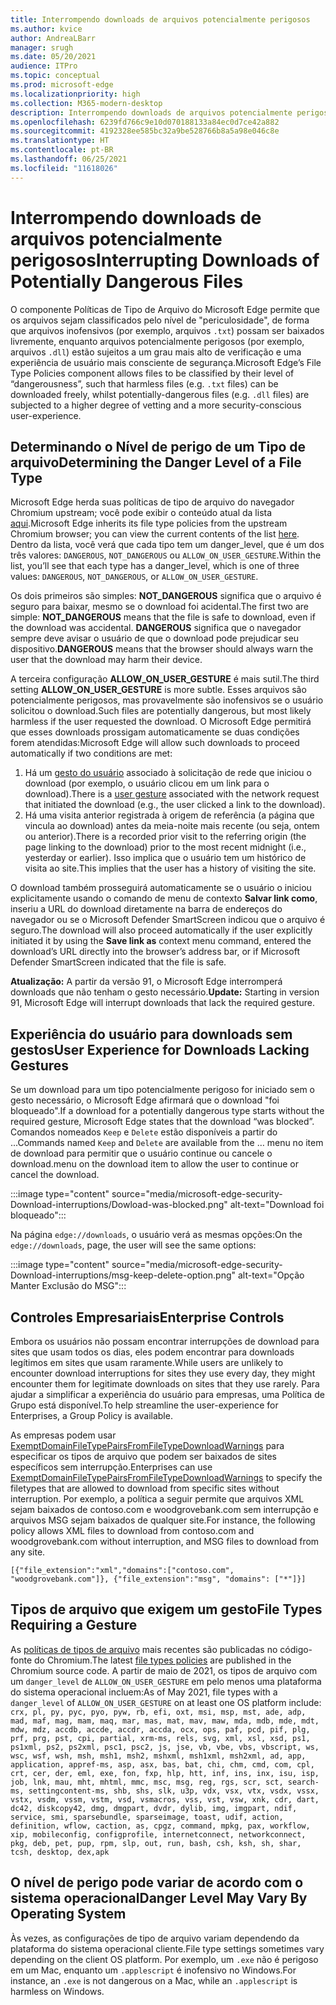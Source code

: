 ```yaml
---
title: Interrompendo downloads de arquivos potencialmente perigosos
ms.author: kvice
author: AndreaLBarr
manager: srugh
ms.date: 05/20/2021
audience: ITPro
ms.topic: conceptual
ms.prod: microsoft-edge
ms.localizationpriority: high
ms.collection: M365-modern-desktop
description: Interrompendo downloads de arquivos potencialmente perigosos
ms.openlocfilehash: 6239fd766c9e10d070188133a84ec0d7ce42a882
ms.sourcegitcommit: 4192328ee585bc32a9be528766b8a5a98e046c8e
ms.translationtype: HT
ms.contentlocale: pt-BR
ms.lasthandoff: 06/25/2021
ms.locfileid: "11618026"
---
```

# <a name="interrupting-downloads-of-potentially-dangerous-files"></a><span data-ttu-id="71e22-103">Interrompendo downloads de arquivos potencialmente perigosos</span><span class="sxs-lookup"><span data-stu-id="71e22-103">Interrupting Downloads of Potentially Dangerous Files</span></span>

<span data-ttu-id="71e22-104">O componente Políticas de Tipo de Arquivo do Microsoft Edge permite que os arquivos sejam classificados pelo nível de "periculosidade", de forma que arquivos inofensivos (por exemplo, arquivos `.txt`) possam ser baixados livremente, enquanto arquivos potencialmente perigosos (por exemplo, arquivos `.dll`) estão sujeitos a um grau mais alto de verificação e uma experiência de usuário mais consciente de segurança.</span><span class="sxs-lookup"><span data-stu-id="71e22-104">Microsoft Edge’s File Type Policies component allows files to be classified by their level of “dangerousness”, such that harmless files (e.g. `.txt` files) can be downloaded freely, whilst potentially-dangerous files (e.g. `.dll` files) are subjected to a higher degree of vetting and a more security-conscious user-experience.</span></span>

## <a name="determining-the-danger-level-of-a-file-type"></a><span data-ttu-id="71e22-105">Determinando o Nível de perigo de um Tipo de arquivo</span><span class="sxs-lookup"><span data-stu-id="71e22-105">Determining the Danger Level of a File Type</span></span>

<span data-ttu-id="71e22-106">Microsoft Edge herda suas políticas de tipo de arquivo do navegador Chromium upstream; você pode exibir o conteúdo atual da lista [aqui](https://source.chromium.org/chromium/chromium/src/+/main:components/safe_browsing/core/resources/download_file_types.asciipb).</span><span class="sxs-lookup"><span data-stu-id="71e22-106">Microsoft Edge inherits its file type policies from the upstream Chromium browser; you can view the current contents of the list [here](https://source.chromium.org/chromium/chromium/src/+/main:components/safe_browsing/core/resources/download_file_types.asciipb).</span></span> <span data-ttu-id="71e22-107">Dentro da lista, você verá que cada tipo tem um danger_level, que é um dos três valores: `DANGEROUS`, `NOT_DANGEROUS` ou `ALLOW_ON_USER_GESTURE`.</span><span class="sxs-lookup"><span data-stu-id="71e22-107">Within the list, you’ll see that each type has a danger_level, which is one of three values: `DANGEROUS`, `NOT_DANGEROUS`, or `ALLOW_ON_USER_GESTURE`.</span></span>

<span data-ttu-id="71e22-108">Os dois primeiros são simples: **NOT_DANGEROUS** significa que o arquivo é seguro para baixar, mesmo se o download foi acidental.</span><span class="sxs-lookup"><span data-stu-id="71e22-108">The first two are simple: **NOT_DANGEROUS** means that the file is safe to download, even if the download was accidental.</span></span> <span data-ttu-id="71e22-109">**DANGEROUS** significa que o navegador sempre deve avisar o usuário de que o download pode prejudicar seu dispositivo.</span><span class="sxs-lookup"><span data-stu-id="71e22-109">**DANGEROUS** means that the browser should always warn the user that the download may harm their device.</span></span>

<span data-ttu-id="71e22-110">A terceira configuração **ALLOW_ON_USER_GESTURE** é mais sutil.</span><span class="sxs-lookup"><span data-stu-id="71e22-110">The third setting **ALLOW_ON_USER_GESTURE** is more subtle.</span></span> <span data-ttu-id="71e22-111">Esses arquivos são potencialmente perigosos, mas provavelmente são inofensivos se o usuário solicitou o download.</span><span class="sxs-lookup"><span data-stu-id="71e22-111">Such files are potentially dangerous, but most likely harmless if the user requested the download.</span></span> <span data-ttu-id="71e22-112">O Microsoft Edge permitirá que esses downloads prossigam automaticamente se duas condições forem atendidas:</span><span class="sxs-lookup"><span data-stu-id="71e22-112">Microsoft Edge will allow such downloads to proceed automatically if two conditions are met:</span></span>

1. <span data-ttu-id="71e22-113">Há um [gesto do usuário](https://textslashplain.com/2020/05/18/browser-basics-user-gestures/) associado à solicitação de rede que iniciou o download (por exemplo, o usuário clicou em um link para o download).</span><span class="sxs-lookup"><span data-stu-id="71e22-113">There is a [user gesture](https://textslashplain.com/2020/05/18/browser-basics-user-gestures/) associated with the network request that initiated the download (e.g., the user clicked a link to the download).</span></span>
2. <span data-ttu-id="71e22-114">Há uma visita anterior registrada à origem de referência (a página que vincula ao download) antes da meia-noite mais recente (ou seja, ontem ou anterior).</span><span class="sxs-lookup"><span data-stu-id="71e22-114">There is a recorded prior visit to the referring origin (the page linking to the download) prior to the most recent midnight (i.e., yesterday or earlier).</span></span> <span data-ttu-id="71e22-115">Isso implica que o usuário tem um histórico de visita ao site.</span><span class="sxs-lookup"><span data-stu-id="71e22-115">This implies that the user has a history of visiting the site.</span></span>

<span data-ttu-id="71e22-116">O download também prosseguirá automaticamente se o usuário o iniciou explicitamente usando o comando de menu de contexto **Salvar link como**, inseriu a URL do download diretamente na barra de endereços do navegador ou se o Microsoft Defender SmartScreen indicou que o arquivo é seguro.</span><span class="sxs-lookup"><span data-stu-id="71e22-116">The download will also proceed automatically if the user explicitly initiated it by using the **Save link as** context menu command, entered the download’s URL directly into the browser’s address bar, or if Microsoft Defender SmartScreen indicated that the file is safe.</span></span>

<span data-ttu-id="71e22-117">**Atualização:** A partir da versão 91, o Microsoft Edge interromperá downloads que não tenham o gesto necessário.</span><span class="sxs-lookup"><span data-stu-id="71e22-117">**Update:** Starting in version 91, Microsoft Edge will interrupt downloads that lack the required gesture.</span></span>

## <a name="user-experience-for-downloads-lacking-gestures"></a><span data-ttu-id="71e22-118">Experiência do usuário para downloads sem gestos</span><span class="sxs-lookup"><span data-stu-id="71e22-118">User Experience for Downloads Lacking Gestures</span></span>

<span data-ttu-id="71e22-119">Se um download para um tipo potencialmente perigoso for iniciado sem o gesto necessário, o Microsoft Edge afirmará que o download "foi bloqueado".</span><span class="sxs-lookup"><span data-stu-id="71e22-119">If a download for a potentially dangerous type starts without the required gesture, Microsoft Edge states that the download “was blocked”.</span></span> <span data-ttu-id="71e22-120">Comandos nomeados `Keep` e `Delete` estão disponíveis a partir do ...</span><span class="sxs-lookup"><span data-stu-id="71e22-120">Commands named `Keep` and `Delete` are available from the …</span></span> <span data-ttu-id="71e22-121">menu no item de download para permitir que o usuário continue ou cancele o download.</span><span class="sxs-lookup"><span data-stu-id="71e22-121">menu on the download item to allow the user to continue or cancel the download.</span></span>

:::image type="content" source="media/microsoft-edge-security-Download-interruptions/Dowload-was-blocked.png" alt-text="Download foi bloqueado":::

<span data-ttu-id="71e22-123">Na página `edge://downloads`, o usuário verá as mesmas opções:</span><span class="sxs-lookup"><span data-stu-id="71e22-123">On the `edge://downloads`, page, the user will see the same options:</span></span>

:::image type="content" source="media/microsoft-edge-security-Download-interruptions/msg-keep-delete-option.png" alt-text="Opção Manter Exclusão do MSG":::

## <a name="enterprise-controls"></a><span data-ttu-id="71e22-125">Controles Empresariais</span><span class="sxs-lookup"><span data-stu-id="71e22-125">Enterprise Controls</span></span>

<span data-ttu-id="71e22-126">Embora os usuários não possam encontrar interrupções de download para sites que usam todos os dias, eles podem encontrar para downloads legítimos em sites que usam raramente.</span><span class="sxs-lookup"><span data-stu-id="71e22-126">While users are unlikely to encounter download interruptions for sites they use every day, they might encounter them for legitimate downloads on sites that they use rarely.</span></span> <span data-ttu-id="71e22-127">Para ajudar a simplificar a experiência do usuário para empresas, uma Política de Grupo está disponível.</span><span class="sxs-lookup"><span data-stu-id="71e22-127">To help streamline the user-experience for Enterprises, a Group Policy is available.</span></span>

<span data-ttu-id="71e22-128">As empresas podem usar [ExemptDomainFileTypePairsFromFileTypeDownloadWarnings](/deployedge/microsoft-edge-policies#exemptdomainfiletypepairsfromfiletypedownloadwarnings) para especificar os tipos de arquivo que podem ser baixados de sites específicos sem interrupção.</span><span class="sxs-lookup"><span data-stu-id="71e22-128">Enterprises can use [ExemptDomainFileTypePairsFromFileTypeDownloadWarnings](/deployedge/microsoft-edge-policies#exemptdomainfiletypepairsfromfiletypedownloadwarnings) to specify the filetypes that are allowed to download from specific sites without interruption.</span></span> <span data-ttu-id="71e22-129">Por exemplo, a política a seguir permite que arquivos XML sejam baixados de contoso.com e woodgrovebank.com sem interrupção e arquivos MSG sejam baixados de qualquer site.</span><span class="sxs-lookup"><span data-stu-id="71e22-129">For instance, the following policy allows XML files to download from contoso.com and woodgrovebank.com without interruption, and MSG files to download from any site.</span></span>

`[{"file_extension":"xml","domains":["contoso.com", "woodgrovebank.com"]},
{"file_extension":"msg", "domains": ["*"]}]`

## <a name="file-types-requiring-a-gesture"></a><span data-ttu-id="71e22-130">Tipos de arquivo que exigem um gesto</span><span class="sxs-lookup"><span data-stu-id="71e22-130">File Types Requiring a Gesture</span></span>

<span data-ttu-id="71e22-131">As [políticas de tipos de arquivo](https://source.chromium.org/chromium/chromium/src/+/main:components/safe_browsing/core/resources/download_file_types.asciipb) mais recentes são publicadas no código-fonte do Chromium.</span><span class="sxs-lookup"><span data-stu-id="71e22-131">The latest [file types policies](https://source.chromium.org/chromium/chromium/src/+/main:components/safe_browsing/core/resources/download_file_types.asciipb) are published in the Chromium source code.</span></span> <span data-ttu-id="71e22-132">A partir de maio de 2021, os tipos de arquivo com um `danger_level` de `ALLOW_ON_USER_GESTURE` em pelo menos uma plataforma do sistema operacional  incluem:</span><span class="sxs-lookup"><span data-stu-id="71e22-132">As of May 2021, file types with a `danger_level` of `ALLOW_ON_USER_GESTURE` on at least one OS platform include:</span></span>
`crx, pl, py, pyc, pyo, pyw, rb, efi, oxt, msi, msp, mst, ade, adp, mad, maf, mag, mam, maq, mar, mas, mat, mav, maw, mda, mdb, mde, mdt, mdw, mdz, accdb, accde, accdr, accda, ocx, ops, paf, pcd, pif, plg, prf, prg, pst, cpi, partial, xrm-ms, rels, svg, xml, xsl, xsd, ps1, ps1xml, ps2, ps2xml, psc1, psc2, js, jse, vb, vbe, vbs, vbscript, ws, wsc, wsf, wsh, msh, msh1, msh2, mshxml, msh1xml, msh2xml, ad, app, application, appref-ms, asp, asx, bas, bat, chi, chm, cmd, com, cpl, crt, cer, der, eml, exe, fon, fxp, hlp, htt, inf, ins, inx, isu, isp, job, lnk, mau, mht, mhtml, mmc, msc, msg, reg, rgs, scr, sct, search-ms, settingcontent-ms, shb, shs, slk, u3p, vdx, vsx, vtx, vsdx, vssx, vstx, vsdm, vssm, vstm, vsd, vsmacros, vss, vst, vsw, xnk, cdr, dart, dc42, diskcopy42, dmg, dmgpart, dvdr, dylib, img, imgpart, ndif, service, smi, sparsebundle, sparseimage, toast, udif, action, definition, wflow, caction, as, cpgz, command, mpkg, pax, workflow, xip, mobileconfig, configprofile, internetconnect, networkconnect, pkg, deb, pet, pup, rpm, slp, out, run, bash, csh, ksh, sh, shar, tcsh, desktop, dex,apk`

## <a name="danger-level-may-vary-by-operating-system"></a><span data-ttu-id="71e22-133">O nível de perigo pode variar de acordo com o sistema operacional</span><span class="sxs-lookup"><span data-stu-id="71e22-133">Danger Level May Vary By Operating System</span></span>

<span data-ttu-id="71e22-134">Às vezes, as configurações de tipo de arquivo variam dependendo da plataforma do sistema operacional cliente.</span><span class="sxs-lookup"><span data-stu-id="71e22-134">File type settings sometimes vary depending on the client OS platform.</span></span> <span data-ttu-id="71e22-135">Por exemplo, um `.exe` não é perigoso em um Mac, enquanto um `.applescript` é inofensivo no Windows.</span><span class="sxs-lookup"><span data-stu-id="71e22-135">For instance, an `.exe` is not dangerous on a Mac, while an `.applescript` is harmless on Windows.</span></span>
